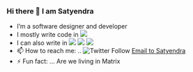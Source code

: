 ### Hi there 👋 I am Satyendra 

<!--
**codifierr/codifierr** is a ✨ _special_ ✨ repository because its `README.md` (this file) appears on your GitHub profile.
-->
- I’m a software designer and developer 
- I mostly write code in <img  src="https://img.shields.io/badge/go-%2300ADD8.svg?&style=plastic&logo=go&logoColor=white"/> 
- I can also write in <img src="https://img.shields.io/badge/c%20-%2300599C.svg?&style=plastic&logo=c&logoColor=white"/> <img src="https://img.shields.io/badge/python%20-%2314354C.svg?&style=plastic&logo=python&logoColor=white"/> <img src="https://img.shields.io/badge/lua-%232C2D72.svg?&style=plastic&logo=lua&logoColor=white"/>
- 📫 How to reach me: .. ![Twitter Follow](https://img.shields.io/twitter/follow/enggsatya?label=Satyendra&style=social) <a href="mailto:satyendra.singh3339@gmail.com">Email to Satyendra</a>
- ⚡ Fun fact: ... Are we living in Matrix


